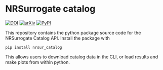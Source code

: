 # NRSurrogate catalog
[![DOI](https://zenodo.org/badge/DOI/10.5281/zenodo.8115310.svg)](https://doi.org/10.5281/zenodo.8115310)
[![arXiv](https://img.shields.io/badge/arXiv-2309.14473-b31b1b.svg)](https://arxiv.org/abs/2309.14473)
[![PyPI](https://img.shields.io/pypi/v/nrsur_catalog)](https://pypi.org/project/nrsur-catalog/)

This repository contains the python package source code for the NRSurrogate Catalog API.
Install the package with
```
pip install nrsur_catalog
```

This allows users to download catalog data in the CLI, or load results and make plots from within python.

